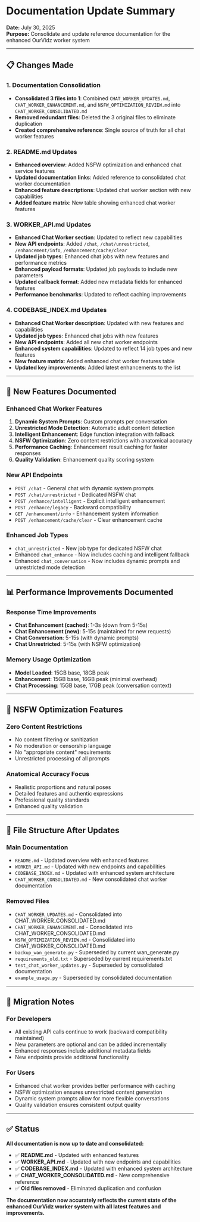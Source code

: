 # Documentation Update Summary

**Date:** July 30, 2025  
**Purpose:** Consolidate and update reference documentation for the enhanced OurVidz worker system

---

## 📋 **Changes Made**

### **1. Documentation Consolidation**
- **Consolidated 3 files into 1**: Combined `CHAT_WORKER_UPDATES.md`, `CHAT_WORKER_ENHANCEMENT.md`, and `NSFW_OPTIMIZATION_REVIEW.md` into `CHAT_WORKER_CONSOLIDATED.md`
- **Removed redundant files**: Deleted the 3 original files to eliminate duplication
- **Created comprehensive reference**: Single source of truth for all chat worker features

### **2. README.md Updates**
- **Enhanced overview**: Added NSFW optimization and enhanced chat service features
- **Updated documentation links**: Added reference to consolidated chat worker documentation
- **Enhanced feature descriptions**: Updated chat worker section with new capabilities
- **Added feature matrix**: New table showing enhanced chat worker features

### **3. WORKER_API.md Updates**
- **Enhanced Chat Worker section**: Updated to reflect new capabilities
- **New API endpoints**: Added `/chat`, `/chat/unrestricted`, `/enhancement/info`, `/enhancement/cache/clear`
- **Updated job types**: Enhanced chat jobs with new features and performance metrics
- **Enhanced payload formats**: Updated job payloads to include new parameters
- **Updated callback format**: Added new metadata fields for enhanced features
- **Performance benchmarks**: Updated to reflect caching improvements

### **4. CODEBASE_INDEX.md Updates**
- **Enhanced Chat Worker description**: Updated with new features and capabilities
- **Updated job types**: Enhanced chat jobs with new features
- **New API endpoints**: Added all new chat worker endpoints
- **Enhanced system capabilities**: Updated to reflect 14 job types and new features
- **New feature matrix**: Added enhanced chat worker features table
- **Updated key improvements**: Added latest enhancements to the list

---

## 🚀 **New Features Documented**

### **Enhanced Chat Worker Features**
1. **Dynamic System Prompts**: Custom prompts per conversation
2. **Unrestricted Mode Detection**: Automatic adult content detection
3. **Intelligent Enhancement**: Edge function integration with fallback
4. **NSFW Optimization**: Zero content restrictions with anatomical accuracy
5. **Performance Caching**: Enhancement result caching for faster responses
6. **Quality Validation**: Enhancement quality scoring system

### **New API Endpoints**
- `POST /chat` - General chat with dynamic system prompts
- `POST /chat/unrestricted` - Dedicated NSFW chat
- `POST /enhance/intelligent` - Explicit intelligent enhancement
- `POST /enhance/legacy` - Backward compatibility
- `GET /enhancement/info` - Enhancement system information
- `POST /enhancement/cache/clear` - Clear enhancement cache

### **Enhanced Job Types**
- `chat_unrestricted` - New job type for dedicated NSFW chat
- Enhanced `chat_enhance` - Now includes caching and intelligent fallback
- Enhanced `chat_conversation` - Now includes dynamic prompts and unrestricted mode detection

---

## 📊 **Performance Improvements Documented**

### **Response Time Improvements**
- **Chat Enhancement (cached)**: 1-3s (down from 5-15s)
- **Chat Enhancement (new)**: 5-15s (maintained for new requests)
- **Chat Conversation**: 5-15s (with dynamic prompts)
- **Chat Unrestricted**: 5-15s (with NSFW optimization)

### **Memory Usage Optimization**
- **Model Loaded**: 15GB base, 18GB peak
- **Enhancement**: 15GB base, 16GB peak (minimal overhead)
- **Chat Processing**: 15GB base, 17GB peak (conversation context)

---

## 🎯 **NSFW Optimization Features**

### **Zero Content Restrictions**
- No content filtering or sanitization
- No moderation or censorship language
- No "appropriate content" requirements
- Unrestricted processing of all prompts

### **Anatomical Accuracy Focus**
- Realistic proportions and natural poses
- Detailed features and authentic expressions
- Professional quality standards
- Enhanced quality validation

---

## 📁 **File Structure After Updates**

### **Main Documentation**
- `README.md` - Updated overview with enhanced features
- `WORKER_API.md` - Updated with new endpoints and capabilities
- `CODEBASE_INDEX.md` - Updated with enhanced system architecture
- `CHAT_WORKER_CONSOLIDATED.md` - New consolidated chat worker documentation

### **Removed Files**
- `CHAT_WORKER_UPDATES.md` - Consolidated into CHAT_WORKER_CONSOLIDATED.md
- `CHAT_WORKER_ENHANCEMENT.md` - Consolidated into CHAT_WORKER_CONSOLIDATED.md
- `NSFW_OPTIMIZATION_REVIEW.md` - Consolidated into CHAT_WORKER_CONSOLIDATED.md
- `backup_wan_generate.py` - Superseded by current wan_generate.py
- `requirements_old.txt` - Superseded by current requirements.txt
- `test_chat_worker_updates.py` - Superseded by consolidated documentation
- `example_usage.py` - Superseded by consolidated documentation

---

## 🔄 **Migration Notes**

### **For Developers**
- All existing API calls continue to work (backward compatibility maintained)
- New parameters are optional and can be added incrementally
- Enhanced responses include additional metadata fields
- New endpoints provide additional functionality

### **For Users**
- Enhanced chat worker provides better performance with caching
- NSFW optimization ensures unrestricted content generation
- Dynamic system prompts allow for more flexible conversations
- Quality validation ensures consistent output quality

---

## ✅ **Status**

**All documentation is now up to date and consolidated:**
- ✅ **README.md** - Updated with enhanced features
- ✅ **WORKER_API.md** - Updated with new endpoints and capabilities
- ✅ **CODEBASE_INDEX.md** - Updated with enhanced system architecture
- ✅ **CHAT_WORKER_CONSOLIDATED.md** - New comprehensive reference
- ✅ **Old files removed** - Eliminated duplication and confusion

**The documentation now accurately reflects the current state of the enhanced OurVidz worker system with all latest features and improvements.** 